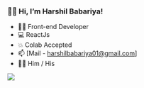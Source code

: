 ### 🙋‍♂️ Hi, I’m Harshil Babariya!

- 👨‍💻 Front-end Developer
- 💻 ReactJs
- 💥 Colab Accepted
- 📫 [Mail - harshilbabariya01@gmail.com]
- 💁‍♂️ Him / His

<img src="https://github-readme-stats.vercel.app/api?username=HarshilBabariya01&&show_icons=true&title_color=151515&icon_color=bgrb12&text_color=000000">
